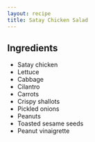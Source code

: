 ```yaml
---
layout: recipe
title: Satay Chicken Salad
---
```


## Ingredients

* Satay chicken
* Lettuce
* Cabbage
* Cilantro
* Carrots
* Crispy shallots
* Pickled onions
* Peanuts
* Toasted sesame seeds
* Peanut vinaigrette

